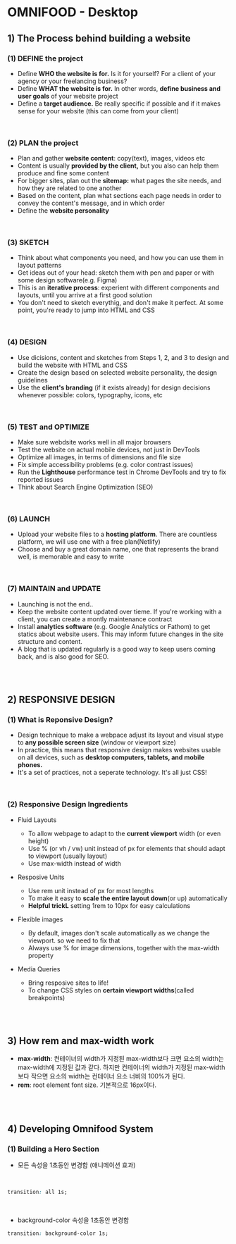 # OMNIFOOD - Desktop

## 1) The Process behind building a website

### (1) DEFINE the project

- Define **WHO the website is for.** Is it for yourself? For a client of your agency or your freelancing business?
- Define **WHAT the website is for.** In other words, **define business and user goals** of your website project
- Define a **target audience.** Be really specific if possible and if it makes sense for your website (this can come from your client)

<br>

### (2) PLAN the project

- Plan and gather **website content**: copy(text), images, videos etc
- Content is usually **provided by the client,** but you also can help them produce and fine some content
- For bigger sites, plan out the **sitemap:** what pages the site needs, and how they are related to one another
- Based on the content, plan what sections each page needs in order to convey the content's message, and in which order
- Define the **website personality**

<br>

### (3) SKETCH

- Think about what components you need, and how you can use them in layout patterns
- Get ideas out of your head: sketch them with pen and paper or with some design software(e.g. Figma)
- This is an **iterative process**: experient with different components and layouts, until you arrive at a first good solution
- You don't need to sketch everythig, and don't make it perfect. At some point, you're ready to jump into HTML and CSS

<br>

### (4) DESIGN

- Use dicisions, content and sketches from Steps 1, 2, and 3 to design and build the website with HTML and CSS
- Create the design based on selected website personality, the design guidelines
- Use the **client's branding** (if it exists already) for design decisions whenever possible: colors, typography, icons, etc

<br>

### (5) TEST and OPTIMIZE

- Make sure webdsite works well in all major browsers
- Test the website on actual mobile devices, not just in DevTools
- Optimize all images, in terms of dimensions and file size
- Fix simple accessibility problems (e.g. color contrast issues)
- Run the **Lighthouse** performance test in Chrome DevTools and try to fix reported issues
- Think about Search Engine Optimization (SEO)

<br>

### (6) LAUNCH

- Upload your website files to a **hosting platform**. There are countless platform, we will use one with a free plan(Netlify)
- Choose and buy a great domain name, one that represents the brand well, is memorable and easy to write

<br>

### (7) MAINTAIN and UPDATE

- Launching is not the end..
- Keep the website content updated over tieme. If you're working with a client, you can create a montly maintenance contract
- Install **analytics software** (e.g. Google Analytics or Fathom) to get statics about website users. This may inform future changes in the site structure and content.
- A blog that is updated regularly is a good way to keep users coming back, and is also good for SEO.

<br><br>

## 2) RESPONSIVE DESIGN

### (1) What is Reponsive Design?

- Design technique to make a webpace adjust its layout and visual stype to **any possible screen size** (window or viewport size)
- In practice, this means that responsive design makes websites usable on all devices, such as **desktop computers, tablets, and mobile phones.**
- It's a set of practices, not a seperate technology. It's all just CSS!

<br>

### (2) Responsive Design Ingredients

- Fluid Layouts

  - To allow webpage to adapt to the **current viewport** width (or even height)
  - Use % (or vh / vw) unit instead of px for elements that should adapt to viewport (usually layout)
  - Use max-width instead of width

- Resposive Units

  - Use rem unit instead of px for most lengths
  - To make it easy to **scale the entire layout down**(or up) automatically
  - **Helpful trickL** setting 1rem to 10px for easy calculations

- Flexible images

  - By default, images don't scale automatically as we change the viewport. so we need to fix that
  - Always use % for image dimensions, together with the max-width property

- Media Queries

  - Bring resposive sites to life!
  - To change CSS styles on **certain viewport widths**(called breakpoints)

<br><br>

## 3) How rem and max-width work

- **max-width**: 컨테이너의 width가 지정된 max-width보다 크면 요소의 width는 max-width에 지정된 값과 같다. 하지만 컨테이너의 width가 지정된 max-width보다 작으면 요소의 width는 컨테이너 요소 너비의 100%가 된다.
- **rem**: root element font size. 기본적으로 16px이다.

<br><br>

## 4) Developing Omnifood System

### (1) Building a Hero Section

- 모든 속성을 1초동안 변경함 (애니메이션 효과)

<br>

```css
transition: all 1s;
```

<br>

- background-color 속성을 1초동안 변경함

```css
transition: background-color 1s;
```
